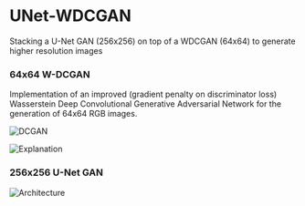 # UNet-WDCGAN
Stacking a U-Net GAN (256x256) on top of a WDCGAN (64x64) to generate higher resolution images

### 64x64 W-DCGAN
Implementation of an improved (gradient penalty on discriminator loss) Wasserstein Deep Convolutional Generative Adversarial Network for the generation of 64x64 RGB images.

![DCGAN](https://gluon.mxnet.io/_images/dcgan.png)

![Explanation](https://cdn-images-1.medium.com/max/1600/1*JnBQNCOJxa8w9YMc5YjoXQ.png)


### 256x256 U-Net GAN
![Architecture](https://pbs.twimg.com/media/DDdki4uXsAEVGTU.jpg)
